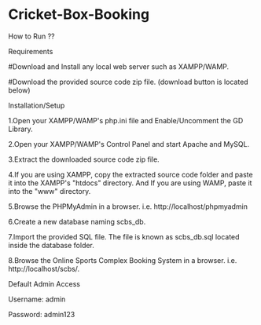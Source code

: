 # Cricket-Box-Booking
How to Run ??

Requirements

#Download and Install any local web server such as XAMPP/WAMP.

#Download the provided source code zip file. (download button is located below)

Installation/Setup

1.Open your XAMPP/WAMP's php.ini file and Enable/Uncomment the GD Library.

2.Open your XAMPP/WAMP's Control Panel and start Apache and MySQL.

3.Extract the downloaded source code zip file.

4.If you are using XAMPP, copy the extracted source code folder and paste it into the XAMPP's "htdocs" directory. And If you are using WAMP, paste it into the "www" directory.

5.Browse the PHPMyAdmin in a browser. i.e. http://localhost/phpmyadmin

6.Create a new database naming scbs_db.

7.Import the provided SQL file. The file is known as scbs_db.sql located inside the database folder.

8.Browse the Online Sports Complex Booking System in a browser. i.e. http://localhost/scbs/.

Default Admin Access

Username: admin

Password: admin123
